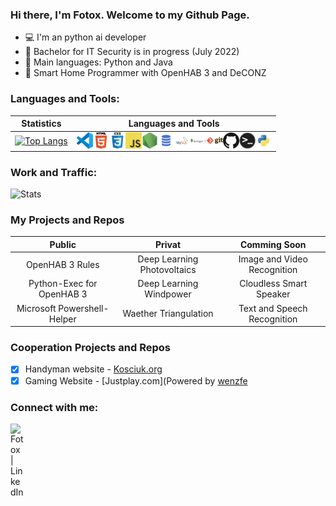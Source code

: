 ### Hi there, I'm Fotox. Welcome to my Github Page.

- :computer: I'm an python ai developer
- :school: Bachelor for IT Security is in progress (July 2022)
- :speech_balloon: Main languages: Python and Java
- :house_with_garden: Smart Home Programmer with OpenHAB 3 and  DeCONZ

### Languages and Tools:
| Statistics | Languages and Tools |
| ---------- | --------- |
| [![Top Langs](https://github-readme-stats.vercel.app/api/top-langs/?username=fotox&langs_count=8)](https://github.com/anuraghazra/github-readme-stats) | <img align="left" alt="Visual Studio Code" width="26px" src="https://raw.githubusercontent.com/github/explore/80688e429a7d4ef2fca1e82350fe8e3517d3494d/topics/visual-studio-code/visual-studio-code.png" /> <img align="left" alt="HTML5" width="26px" src="https://raw.githubusercontent.com/github/explore/80688e429a7d4ef2fca1e82350fe8e3517d3494d/topics/html/html.png" /> <img align="left" alt="CSS3" width="26px" src="https://raw.githubusercontent.com/github/explore/80688e429a7d4ef2fca1e82350fe8e3517d3494d/topics/css/css.png" /> <img align="left" alt="JavaScript" width="26px" src="https://raw.githubusercontent.com/github/explore/80688e429a7d4ef2fca1e82350fe8e3517d3494d/topics/javascript/javascript.png" /> <img align="left" alt="Node.js" width="26px" src="https://raw.githubusercontent.com/github/explore/80688e429a7d4ef2fca1e82350fe8e3517d3494d/topics/nodejs/nodejs.png" /> <img align="left" alt="SQL" width="26px" src="https://raw.githubusercontent.com/github/explore/80688e429a7d4ef2fca1e82350fe8e3517d3494d/topics/sql/sql.png" /> <img align="left" alt="MySQL" width="26px" src="https://raw.githubusercontent.com/github/explore/80688e429a7d4ef2fca1e82350fe8e3517d3494d/topics/mysql/mysql.png" /> <img align="left" alt="MongoDB" width="26px" src="https://raw.githubusercontent.com/github/explore/80688e429a7d4ef2fca1e82350fe8e3517d3494d/topics/mongodb/mongodb.png" /> <img align="left" alt="Git" width="26px" src="https://raw.githubusercontent.com/github/explore/80688e429a7d4ef2fca1e82350fe8e3517d3494d/topics/git/git.png" /> <img align="left" alt="GitHub" width="26px" src="https://raw.githubusercontent.com/github/explore/78df643247d429f6cc873026c0622819ad797942/topics/github/github.png" /> <img align="left" alt="Terminal" width="26px" src="https://raw.githubusercontent.com/github/explore/80688e429a7d4ef2fca1e82350fe8e3517d3494d/topics/terminal/terminal.png" /> <img align="left" alt="Python" width="26px" src="https://raw.githubusercontent.com/github/explore/80688e429a7d4ef2fca1e82350fe8e3517d3494d/topics/python/python.png" /> |

### Work and Traffic:

![Stats](https://github-readme-stats.vercel.app/api?username=fotox&theme=default&show_icons=true)

### My Projects and Repos

| Public | Privat | Comming Soon |
| :---: | :---: | :---: |
| OpenHAB 3 Rules | Deep Learning Photovoltaics | Image and Video Recognition |
| Python-Exec for OpenHAB 3 | Deep Learning Windpower | Cloudless Smart Speaker |
| Microsoft Powershell-Helper | Waether Triangulation | Text and Speech Recognition |

### Cooperation Projects and Repos
- [x] Handyman website - [Kosciuk.org](https://kosciuk.org)
- [x] Gaming Website - [Justplay.com](Powered by [wenzfe](https://github.com/wenzfe)

### Connect with me:
[<img align="left" alt="Fotox | LinkedIn" width="22px" src="https://cdn.jsdelivr.net/npm/simple-icons@v3/icons/linkedin.svg" />][linkedin]

[linkedin]: https://www.linkedin.com/in/carsten-s-4876171b2/
